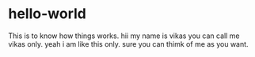 # hello-world
This is to know how things works.
hii my name is vikas you can call me vikas only. yeah i am like this only.
sure you can thimk of me as you want.
